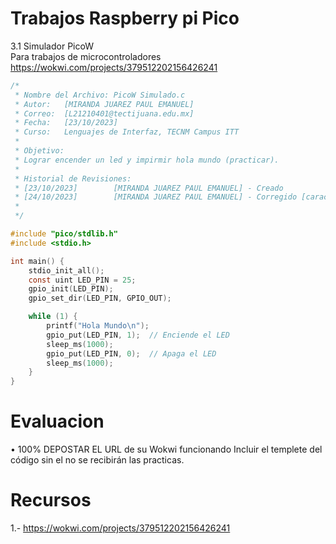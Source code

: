 # Trabajos Raspberry pi Pico
3.1 Simulador PicoW  
Para trabajos de microcontroladores  
https://wokwi.com/projects/379512202156426241

```C
/*
 * Nombre del Archivo: PicoW Simulado.c
 * Autor:   [MIRANDA JUAREZ PAUL EMANUEL]
 * Correo:  [L21210401@tectijuana.edu.mx]
 * Fecha:   [23/10/2023]
 * Curso:   Lenguajes de Interfaz, TECNM Campus ITT
 * 
 * Objetivo:
 * Lograr encender un led y impirmir hola mundo (practicar).
 *
 * Historial de Revisiones:
 * [23/10/2023]        [MIRANDA JUAREZ PAUL EMANUEL] - Creado
 * [24/10/2023]        [MIRANDA JUAREZ PAUL EMANUEL] - Corregido [característica/corrección]
 *
 */

#include "pico/stdlib.h"
#include <stdio.h>

int main() {
    stdio_init_all();
    const uint LED_PIN = 25;
    gpio_init(LED_PIN);
    gpio_set_dir(LED_PIN, GPIO_OUT);

    while (1) {
        printf("Hola Mundo\n");
        gpio_put(LED_PIN, 1);  // Enciende el LED
        sleep_ms(1000);
        gpio_put(LED_PIN, 0);  // Apaga el LED
        sleep_ms(1000);
    }
}
```

# Evaluacion
• 100% DEPOSTAR EL URL de su Wokwi funcionando Incluir el templete del código sin el no se recibirán las practicas.
# Recursos
1.- https://wokwi.com/projects/379512202156426241
